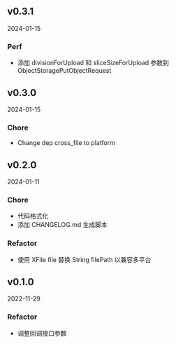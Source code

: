 
## v0.3.1
2024-01-15
### Perf

* 添加 divisionForUpload 和 sliceSizeForUpload 参数到 ObjectStoragePutObjectRequest


## v0.3.0
2024-01-15
### Chore

* Change dep cross_file to platform


## v0.2.0
2024-01-11
### Chore

* 代码格式化
* 添加 CHANGELOG.md 生成脚本

### Refactor

* 使用 XFile file 替换 String filePath 以兼容多平台


## v0.1.0
2022-11-29
### Refactor

* 调整回调接口参数

